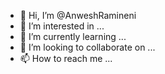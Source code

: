 - 👋 Hi, I’m @AnweshRamineni
- 👀 I’m interested in ...
- 🌱 I’m currently learning ...
- 💞️ I’m looking to collaborate on ...
- 📫 How to reach me ...

<!---
AnweshRamineni/AnweshRamineni is a ✨ special ✨ repository because its `README.md` (this file) appears on your GitHub profile.
You can click the Preview link to take a look at your changes.
--->
